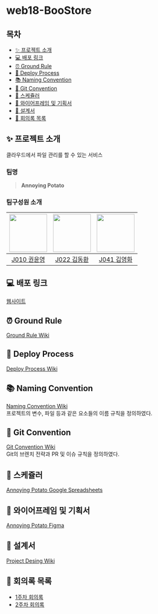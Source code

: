 # web18-BooStore

## 목차

- [✨ 프로젝트 소개](#-프로젝트-소개)
- [💻 배포 링크](#-배포-링크)
- [⏰ Ground Rule](#-ground-rule)
- [💾 Deploy Process](#-deploy-process)
- [📚 Naming Convention](#-naming-convention)
- [📝 Git Convention](#-git-convention)
- [📅 스케쥴러](#-스케쥴러)
- [🎨 와이어프레임 및 기획서](#-와이어프레임-및-기획서)
- [🧰 설계서](#-설계서)
- [📖 회의록 목록](#-회의록-목록)

## ✨ 프로젝트 소개

클라우드에서 파일 관리를 할 수 있는 서비스

### 팀명

> **Annoying Potato**

### 팀구성원 소개

| [<img src="https://github.com/ChipmunkForLove.png" width="100px">](https://github.com/ChipmunkForLove) | [<img src="https://github.com/gidskql6671.png" width="100px">](https://github.com/gidskql6671) | [<img src="https://github.com/K-moovie.png" width="100px">](https://github.com/K-moovie) |
| :----------------------------------------------------------------------------------------------------: | :--------------------------------------------------------------------------------------------: | :--------------------------------------------------------------------------------------: |
|                           [J010 권윤영](https://github.com/ChipmunkForLove)                            |                         [J022 김동환](https://github.com/gidskql6671)                          |                        [J041 김영화](https://github.com/K-moovie)                        |

## 💻 배포 링크

[웹사이트](http://49.50.165.179)

## ⏰ Ground Rule

[Ground Rule Wiki](https://github.com/boostcampwm-2021/web18-BooStore/wiki/%E2%8F%B0-Ground-Rules)

## 💾 Deploy Process

[Deploy Process Wiki](https://github.com/boostcampwm-2021/web18-BooStore/wiki/%F0%9F%92%BE-Deploy-Process)

## 📚 Naming Convention

[Naming Convention Wiki](https://github.com/boostcampwm-2021/web18-BooStore/wiki/%F0%9F%93%9A-Naming-Convention)  
프로젝트의 변수, 파일 등과 같은 요소들의 이름 규칙을 정의하였다.

## 📝 Git Convention

[Git Convention Wiki](https://github.com/boostcampwm-2021/web18-BooStore/wiki/%F0%9F%93%9D-Git-Convention)  
Git의 브렌치 전략과 PR 및 이슈 규칙을 정의하였다.

## 📅 스케쥴러

[Annoying Potato Google Spreadsheets](https://docs.google.com/spreadsheets/d/1tfH_lMYltMyLQ0Xz10B3nNSc5ssL0hg87UrO0Hc-6Vo/edit?usp=sharing)

## 🎨 와이어프레임 및 기획서

[Annoying Potato Figma](https://www.figma.com/file/bPOYPsn7GjMZyiHddDoeeR/Annoying-Potato?node-id=0%3A1)

## 🧰 설계서

[Project Desing Wiki](https://github.com/boostcampwm-2021/web18-BooStore/wiki/%F0%9F%A7%B0-Project-Design)

## 📖 회의록 목록

- [1주차 회의록](https://github.com/boostcampwm-2021/web18-BooStore/wiki/1%EC%A3%BC%EC%B0%A8-%ED%9A%8C%EC%9D%98%EB%A1%9D)
- [2주차 회의록](https://github.com/boostcampwm-2021/web18-BooStore/wiki/2%EC%A3%BC%EC%B0%A8-%ED%9A%8C%EC%9D%98%EB%A1%9D)
